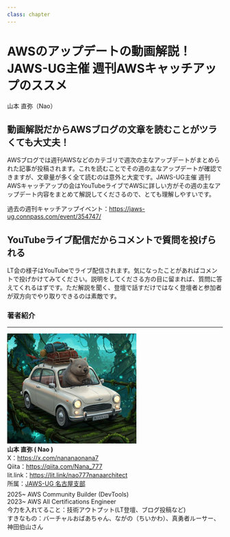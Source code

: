 ```yaml
---
class: chapter
---
```



# AWSのアップデートの動画解説！JAWS-UG主催 週刊AWSキャッチアップのススメ

<div class="flush-right">
山本 直弥（Nao）
</div>


## 動画解説だからAWSブログの文章を読むことがツラくても大丈夫！
AWSブログでは週刊AWSなどのカテゴリで週次の主なアップデートがまとめられた記事が投稿されます。これを読むことでその週の主なアップデートが確認できますが、文章量が多く全て読むのは意外と大変です。JAWS-UG主催 週刊AWSキャッチアップの会はYouTubeライブでAWSに詳しい方がその週の主なアップデート内容をまとめて解説してくださるので、とても理解しやすいです。  

過去の週刊キャッチアップイベント：https://jaws-ug.connpass.com/event/354747/

## YouTubeライブ配信だからコメントで質問を投げられる
LT会の様子はYouTubeでライブ配信されます。気になったことがあればコメントで投げかけてみてください。説明をしてくださる方の目に留まれば、質問に答えてくれるはずです。ただ解説を聞く、登壇で話すだけではなく登壇者と参加者が双方向でやり取りできるのは素敵です。  




### 著者紹介

---

<div class="author-profile">
    <img src="images/naosan.jpg" width="60%">
    <div>
        <div>
            <b>山本 直弥 ( Nao )</b></br> 
            X：<a href="https://x.com/nananaonana7">https://x.com/nananaonana7</a></br> 
            Qiita：<a href="https://qiita.com/Nana_777">https://qiita.com/Nana_777</a></br> 
            lit.link：<a href="https://qiita.com/Nana_777">https://lit.link/nao777nanaarchitect</a></br> 
            所属：<a href="https://jawsug-nagoya.connpass.com/">JAWS-UG 名古屋支部</a>
        </div>
    </div>
</div>
<p style="margin-top: 0.5em; margin-bottom: 2em;">
2025~ AWS Community Builder (DevTools) </br> 
2023~ AWS All Certifications Engineer </br> 
今力を入れてること：技術アウトプット(LT登壇、ブログ投稿など) </br> 
すきなもの：バーチャルおばあちゃん、ながの（ちいかわ）、真勇者ルーサー、神田伯山さん </br> 
</p>